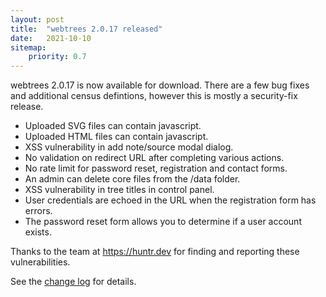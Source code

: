 ```yaml
---
layout: post
title:  "webtrees 2.0.17 released"
date:   2021-10-10
sitemap:
    priority: 0.7
---
```


webtrees 2.0.17 is now available for download.  There are a few bug fixes
and additional census defintions, however this is mostly a security-fix release.
 
* Uploaded SVG files can contain javascript.
* Uploaded HTML files can contain javascript.
* XSS vulnerability in add note/source modal dialog.
* No validation on redirect URL after completing various actions.
* No rate limit for password reset, registration and contact forms.
* An admin can delete core files from the /data folder.
* XSS vulnerability in tree titles in control panel.
* User credentials are echoed in the URL when the registration form has errors.
* The password reset form allows you to determine if a user account exists.

Thanks to the team at https://huntr.dev for finding and reporting these vulnerabilities.

See the [change log](https://github.com/fisharebest/webtrees/compare/2.0.16...2.0.17) for details.
